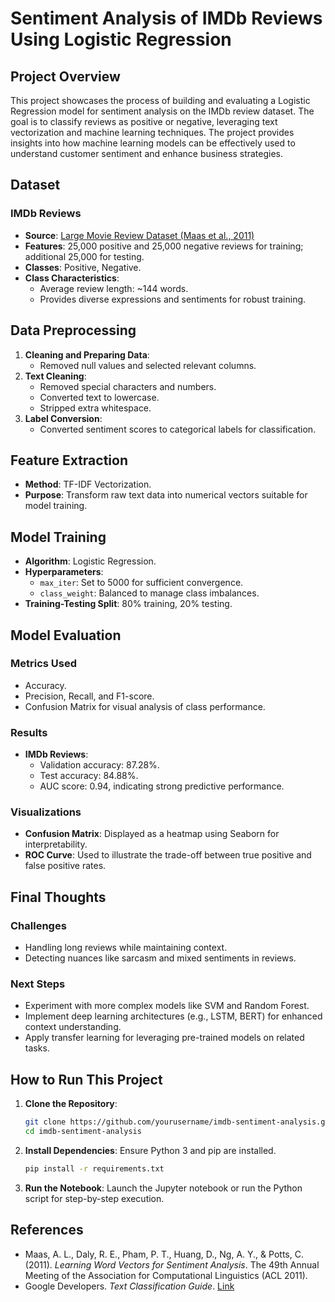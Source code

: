 # Sentiment Analysis of IMDb Reviews Using Logistic Regression

## Project Overview
This project showcases the process of building and evaluating a Logistic Regression model for sentiment analysis on the IMDb review dataset. The goal is to classify reviews as positive or negative, leveraging text vectorization and machine learning techniques. The project provides insights into how machine learning models can be effectively used to understand customer sentiment and enhance business strategies.

## Dataset
### IMDb Reviews
- **Source**: [Large Movie Review Dataset (Maas et al., 2011)](https://ai.stanford.edu/~amaas/data/sentiment/)
- **Features**: 25,000 positive and 25,000 negative reviews for training; additional 25,000 for testing.
- **Classes**: Positive, Negative.
- **Class Characteristics**:
  - Average review length: ~144 words.
  - Provides diverse expressions and sentiments for robust training.

## Data Preprocessing
1. **Cleaning and Preparing Data**:
   - Removed null values and selected relevant columns.
2. **Text Cleaning**:
   - Removed special characters and numbers.
   - Converted text to lowercase.
   - Stripped extra whitespace.
3. **Label Conversion**:
   - Converted sentiment scores to categorical labels for classification.

## Feature Extraction
- **Method**: TF-IDF Vectorization.
- **Purpose**: Transform raw text data into numerical vectors suitable for model training.

## Model Training
- **Algorithm**: Logistic Regression.
- **Hyperparameters**:
  - `max_iter`: Set to 5000 for sufficient convergence.
  - `class_weight`: Balanced to manage class imbalances.
- **Training-Testing Split**: 80% training, 20% testing.

## Model Evaluation
### Metrics Used
- Accuracy.
- Precision, Recall, and F1-score.
- Confusion Matrix for visual analysis of class performance.

### Results
- **IMDb Reviews**:
  - Validation accuracy: 87.28%.
  - Test accuracy: 84.88%.
  - AUC score: 0.94, indicating strong predictive performance.

### Visualizations
- **Confusion Matrix**: Displayed as a heatmap using Seaborn for interpretability.
- **ROC Curve**: Used to illustrate the trade-off between true positive and false positive rates.

## Final Thoughts
### Challenges
- Handling long reviews while maintaining context.
- Detecting nuances like sarcasm and mixed sentiments in reviews.

### Next Steps
- Experiment with more complex models like SVM and Random Forest.
- Implement deep learning architectures (e.g., LSTM, BERT) for enhanced context understanding.
- Apply transfer learning for leveraging pre-trained models on related tasks.

## How to Run This Project
1. **Clone the Repository**:
   ```bash
   git clone https://github.com/yourusername/imdb-sentiment-analysis.git
   cd imdb-sentiment-analysis
   ```
2. **Install Dependencies**:
   Ensure Python 3 and pip are installed.
   ```bash
   pip install -r requirements.txt
   ```
3. **Run the Notebook**:
   Launch the Jupyter notebook or run the Python script for step-by-step execution.

## References
- Maas, A. L., Daly, R. E., Pham, P. T., Huang, D., Ng, A. Y., & Potts, C. (2011). *Learning Word Vectors for Sentiment Analysis*. The 49th Annual Meeting of the Association for Computational Linguistics (ACL 2011).
- Google Developers. *Text Classification Guide*. [Link](https://developers.google.com/machine-learning/guides/text-classification)
